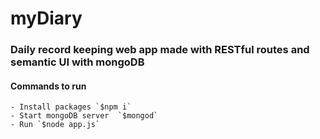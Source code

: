 # myDiary
### Daily record keeping web app made with RESTful routes and semantic UI with mongoDB
#### Commands to run
    - Install packages `$npm i`
    - Start mongoDB server  `$mongod`
    - Run `$node app.js`

